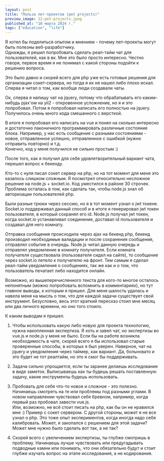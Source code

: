 ```yaml
---
layout: post
title: "Польза пет-проектов (pet projects)"
preview_image: 12-pet-projects.jpeg
published_at: "10 марта 2024 г."
tags: ["education", "life"]
---
```

 
Я хотел бы поделиться опытом и мнением - почему пет-проекты могут быть полезны веб-разработчику.  
Однажды, я решил попробовать сделать реал-тайм чат для пользователей, как в вк. Мне это было просто интересно.
Честно говоря, первое время я не понимал с какой стороны подойти к решению вопроса.

Это было давно и скорей всего для php уже есть готовые решения для организации сокет-сервера, но тогда я их не нашел либо плохо искал.
Сперва я читал о том, как вообще люди создавали чаты.

Ок, сперва я напишу чат на jquery, потому что обрабатывать его каким-нибудь pjax'ом на yii2 - откровенное усложнение, но я и это попробовал.
Потом я попробовал написать его полностью на jquery. Получилось очень много кода смешанного с версткой.

В итоге я попробовал его написать на vue и понял на сколько интересно и достаточно лаконичного программировать различные состояние блока. Например, у нас есть сообщение с разными состояниями - новое, отправленное успешно, отправленное с ошибкой (нужно отправить повторно) и т.д.  
Конечно, код у меня получился не сильно простым :)

После того, как я получил для себя удовлетворительный вариант чата, перешел вопрос к бекенду.

Кто-то с нуля писал сокет сервер на php, но на тот момент для меня это казалось слишком сложным. Я посмотрел относительно несложное решение на node.js + socket.io. Код уместился в районе 30 строчек.  
Проблема осталась в том, как сделать так, чтобы node.js знал об авторизации пользователей php.  

Были разные трюки через сессию, но я в тот момент узнал о jwt токене. Socket.io поддерживал данный способ и в итоге я генерировал jwt токен пользователя, в который сохранял его id. Node.js получал jwt токен, когда socket.io устанавливал соединение, доставал id пользователя и создавал для него комнату.

Отправка сообщения происходила через ajax на бекенд php, бекенд производил необходимые валидации и после сохранения сообщения, отправлял событие в очередь. Node.js читал данную очередь и отправлял уведомление в комнату получателя. Если комната получателя существовала (пользователя сидел на сайте), то сообщение через socket.io летело к получателю на фронт. Тем самым я сделал реал-тайм уведомления о сообщениях, так же как и о том, что пользователь печатает либо находится онлайн.

Возможно, из вышеперечисленного текста для кого-то многое осталось непонятным (можно попробовать вспомнить в комментариях), но тут главное выводы, к которым я пришел. Для меня шалость удалась и навела меня на мысль о том, что для каждой задачи существует свой инструмент. Безусловно, весь этот краткий пересказ стоил мне месяц или два личного времени, но оно того стоило.

К каким выводам я пришел.

1) Чтобы использовать какую либо новую для проекта технологию, нужна накопленная экспертиза. Я хоть и завел чат, но экспертизы во vue.js и node.js у меня не было. Если бы на работе возникла необходимость в чате, скорей всего я бы использовал старые проверенные способы, в которых я был уверен. Наверное, чат на jquery и уведомления через таймер, как вариант. Да, больновато и это будет не тот реалтайм, но это я смог бы поддерживать.

2) Задача сильно упрощается, если ты заранее делаешь исследование в виде заметок. Выписываешь как ты будешь решать поставленную задачу, какие инструменты будешь использовать.

3) Пробовать для себя что-то новое и сложное - это полезно. Начинаешь смотреть на те или проблемы под разными углами. В новом направлении чувствовал себя бревном, например, когда первый раз пробовал завести vue.js.  
Или, возможно, не всё стоит писать на php, как бы он не нравился мне :) Пример с сокет сервером. С другой стороны, может я не все узнал о php. Это тоже опыт экспериментов, когда иногда надо себя калибровать. Может, я закопался с решением для этой задачи? Может мне нужно было сделать вот так, а не так?

4) Скорей всего с увеличением экспертизы, ты глубже смотришь в проблему. Начинаешь лучше чувствовать или предугадывать подводные камни или понимать, что они обязательно будут и стоит глубже изучать вопрос на этапе исследования, а не кодирования.
 


